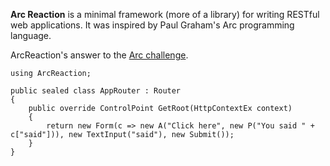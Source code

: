 **Arc Reaction** is a minimal framework (more of a library) for writing RESTful web applications. It was inspired by Paul Graham's Arc programming language.

ArcReaction's answer to the [Arc challenge](http://paulgraham.com/arcchallenge.html).

    using ArcReaction;
	
	public sealed class AppRouter : Router
	{
		public override ControlPoint GetRoot(HttpContextEx context)
		{
			return new Form(c => new A("Click here", new P("You said " + c["said"])), new TextInput("said"), new Submit());
		}
	}
